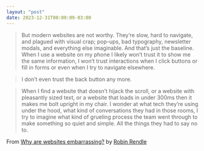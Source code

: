 ```yaml
---
layout: "post"
date: 2023-12-31T00:09:09-03:00
---
```


> But modern websites are not worthy. They’re slow, hard to navigate, and plagued with visual crap; pop-ups, bad typography, newsletter modals, and everything else imaginable. And that’s just the baseline. When I use a website on my phone I likely won’t trust it to show me the same information, I won’t trust interactions when I click buttons or fill in forms or even when I try to navigate elsewhere.

> I don’t even trust the back button any more.

> When I find a website that doesn’t hijack the scroll, or a website with pleasantly sized text, or a website that loads in under 300ms then it makes me bolt upright in my chair. I wonder at what tech they’re using under the hood, what kind of conversations they had in those rooms, I try to imagine what kind of grueling process the team went through to make something so quiet and simple. All the things they had to say no to.

From [Why are websites embarrassing?](https://robinrendle.com/notes/why-are-websites-embarrassing/) by [Robin Rendle](https://robinrendle.com/)
